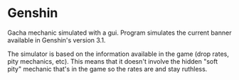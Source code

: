 # Genshin
Gacha mechanic simulated with a gui. Program simulates the current banner available in Genshin's version 3.1. 

The simulator is based on the information available in the game (drop rates, pity mechanics, etc). 
This means that it doesn't involve the hidden "soft pity" mechanic that's in the game so the rates are and stay ruthless. 
